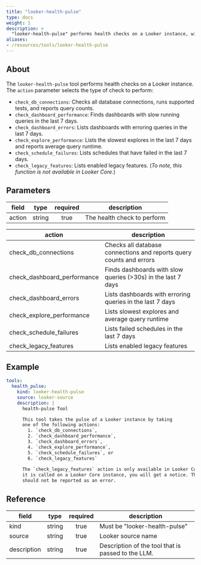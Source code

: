 ```yaml
---
title: "looker-health-pulse"
type: docs
weight: 1
description: >
  "looker-health-pulse" performs health checks on a Looker instance, with multiple actions available (e.g., checking database connections, dashboard performance, etc).
aliases:
- /resources/tools/looker-health-pulse
---
```


## About

The `looker-health-pulse` tool performs health checks on a Looker instance. The `action` parameter selects the type of check to perform:

- `check_db_connections`: Checks all database connections, runs supported tests, and reports query counts.
- `check_dashboard_performance`: Finds dashboards with slow running queries in the last 7 days.
- `check_dashboard_errors`: Lists dashboards with erroring queries in the last 7 days.
- `check_explore_performance`: Lists the slowest explores in the last 7 days and reports average query runtime.
- `check_schedule_failures`: Lists schedules that have failed in the last 7 days.
- `check_legacy_features`: Lists enabled legacy features. (*To note, this function is not
  available in Looker Core.*)

## Parameters

| **field**     | **type** | **required** | **description**                             |
|---------------|:--------:|:------------:|---------------------------------------------|
| action        | string   | true         | The health check to perform                 |


| **action**                | **description**                                                                |
|---------------------------|--------------------------------------------------------------------------------|
| check_db_connections      | Checks all database connections and reports query counts and errors            |
| check_dashboard_performance | Finds dashboards with slow queries (>30s) in the last 7 days                 |
| check_dashboard_errors    | Lists dashboards with erroring queries in the last 7 days                      |
| check_explore_performance | Lists slowest explores and average query runtime                               |
| check_schedule_failures   | Lists failed schedules in the last 7 days                                      |
| check_legacy_features     | Lists enabled legacy features                                                  |

## Example

```yaml
tools:
  health_pulse:
    kind: looker-health-pulse
    source: looker-source
    description: |
      health-pulse Tool

      This tool takes the pulse of a Looker instance by taking
      one of the following actions:
        1. `check_db_connections`,
        2. `check_dashboard_performance`,
        3. `check_dashboard_errors`,
        4. `check_explore_performance`,
        5. `check_schedule_failures`, or
        6. `check_legacy_features`
      
      The `check_legacy_features` action is only available in Looker Core. If
      it is called on a Looker Core instance, you will get a notice. That notice
      should not be reported as an error.
```

## Reference

| **field**   | **type** | **required** | **description**                                    |
|-------------|:--------:|:------------:|----------------------------------------------------|
| kind        |  string  |     true     | Must be "looker-health-pulse"                      |
| source      |  string  |     true     | Looker source name                                 |
| description |  string  |     true     | Description of the tool that is passed to the LLM. |